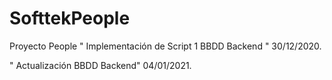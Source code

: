 # SofttekPeople
Proyecto People
" Implementación de Script 1 BBDD  Backend " 30/12/2020.

" Actualización BBDD Backend" 04/01/2021.

